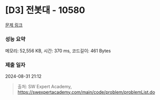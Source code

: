# [D3] 전봇대 - 10580 

[문제 링크](https://swexpertacademy.com/main/code/problem/problemDetail.do?contestProbId=AXO8QBw6Qu4DFAXS) 

### 성능 요약

메모리: 52,556 KB, 시간: 370 ms, 코드길이: 461 Bytes

### 제출 일자

2024-08-31 21:12



> 출처: SW Expert Academy, https://swexpertacademy.com/main/code/problem/problemList.do